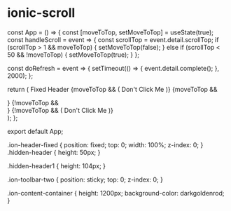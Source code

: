 # ionic-scroll
const App = () => {
  const [moveToTop, setMoveToTop] = useState(true);
  const handleScroll = event => {
    const scrollTop = event.detail.scrollTop;
    if (scrollTop > 1 && moveToTop) {
      setMoveToTop(false);
    } else if (scrollTop < 50 && !moveToTop) {
      setMoveToTop(true);
    }
  };

  const doRefresh = event => {
    setTimeout(() => {
      event.detail.complete();
    }, 2000);
  };

  return (
    <IonPage>
      <IonHeader className="ion-header-fixed">
        <IonToolbar className="ion-toolbar-one">
          <IonLabel>Fixed Header</IonLabel>
        </IonToolbar>
        {moveToTop && (
          <IonToolbar className="ion-toolbar-two">
            <IonLabel>
              <IonButton>Don't Click Me</IonButton>
            </IonLabel>
          </IonToolbar>
        )}
      </IonHeader>
      {moveToTop && <div className="hidden-header1" />}
      <IonContent
        className="ion-content-main"
        scrollEvents={true}
        onIonScroll={handleScroll}
      >
        {!moveToTop && <div className="hidden-header" />}
        {!moveToTop && (
          <IonToolbar className="ion-toolbar-two">
            <IonLabel>
              <IonButton>Don't Click Me</IonButton>
            </IonLabel>
          </IonToolbar>
        )}
        <div className="ion-content-container">
        </div>
        <IonRefresher slot="fixed" onIonRefresh={doRefresh}>
          <IonRefresherContent> </IonRefresherContent>
        </IonRefresher>
      </IonContent>
    </IonPage>
  );
};

export default App;


.ion-header-fixed {
  position: fixed;
  top: 0;
  width: 100%;
  z-index: 0;
}
.hidden-header {
  height: 50px;
}

.hidden-header1 {
  height: 104px;
}

.ion-toolbar-two {
  position: sticky;
  top: 0;
  z-index: 0;
}

.ion-content-container {
  height: 1200px;
  background-color: darkgoldenrod;
}


